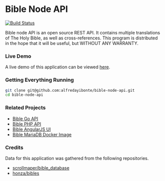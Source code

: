 # Bible Node API

[![Build Status](https://travis-ci.com/rkeplin/bible-go-api.svg?branch=master)](https://travis-ci.com/rkeplin/bible-go-api)

Bible node API is an open source REST API. It contains multiple translations of The Holy Bible, as well as cross-references.
This program is distributed in the hope that it will be useful, but WITHOUT ANY WARRANTY.

### Live Demo

A live demo of this application can be viewed [here](https://bible-go-api.rkeplin.com/v1/books/1/chapters/1).

### Getting Everything Running

```bash
git clone git@github.com:alfredayibonte/bible-node-api.git
cd bible-node-api
```

### Related Projects

- [Bible Go API](https://www.github.com/rkeplin/bible-go-api)
- [Bible PHP API](https://www.github.com/rkeplin/bible-php-api)
- [Bible AngularJS UI](https://www.github.com/rkeplin/bible-angularjs-ui)
- [Bible MariaDB Docker Image](https://www.github.com/rkeplin/bible-mariadb)

### Credits

Data for this application was gathered from the following repositories.

- [scrollmaper/bible_database](https://github.com/scrollmapper/bible_databases)
- [honza/bibles](https://github.com/honza/bibles)
